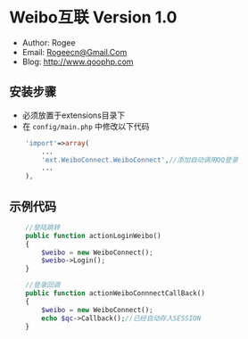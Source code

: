 # Weibo互联 Version 1.0

* Author: Rogee
* Email: Rogeecn@Gmail.Com
* Blog: http://www.qoophp.com


## 安装步骤
* 必须放置于extensions目录下
* 在 `config/main.php` 中修改以下代码

```php
	'import'=>array(
		...
        'ext.WeiboConnect.WeiboConnect',//添加自动调用QQ登录
        ...
	),
```

## 示例代码
```php
    //登陆跳转
    public function actionLoginWeibo()
    {
        $weibo = new WeiboConnect();
        $weibo->Login();
    }

    //登录回调
    public function actionWeiboConnnectCallBack()
    {
        $weibo = new WeiboConnect();
        echo $qc->Callback();//已经自动存入SESSION
    }
```